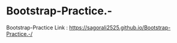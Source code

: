 # Bootstrap-Practice.-
Bootstrap-Practice
Link : https://sagorali2525.github.io/Bootstrap-Practice.-/
